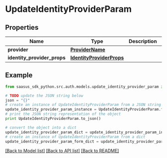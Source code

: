 # UpdateIdentityProviderParam


## Properties
Name | Type | Description | Notes
------------ | ------------- | ------------- | -------------
**provider** | [**ProviderName**](ProviderName.md) |  | 
**identity_provider_props** | [**IdentityProviderProps**](IdentityProviderProps.md) |  | [optional] 

## Example

```python
from saasus_sdk_python.src.auth.models.update_identity_provider_param import UpdateIdentityProviderParam

# TODO update the JSON string below
json = "{}"
# create an instance of UpdateIdentityProviderParam from a JSON string
update_identity_provider_param_instance = UpdateIdentityProviderParam.from_json(json)
# print the JSON string representation of the object
print UpdateIdentityProviderParam.to_json()

# convert the object into a dict
update_identity_provider_param_dict = update_identity_provider_param_instance.to_dict()
# create an instance of UpdateIdentityProviderParam from a dict
update_identity_provider_param_form_dict = update_identity_provider_param.from_dict(update_identity_provider_param_dict)
```
[[Back to Model list]](../README.md#documentation-for-models) [[Back to API list]](../README.md#documentation-for-api-endpoints) [[Back to README]](../README.md)


